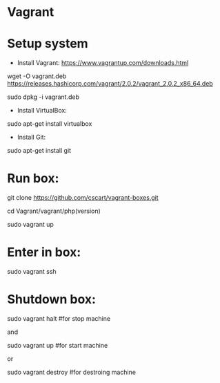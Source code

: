# Vagrant
# Setup system
* Install Vagrant:
https://www.vagrantup.com/downloads.html

wget -O vagrant.deb https://releases.hashicorp.com/vagrant/2.0.2/vagrant_2.0.2_x86_64.deb

sudo dpkg -i vagrant.deb
* Install VirtualBox:

sudo apt-get install virtualbox
* Install Git:

sudo apt-get install git
# Run box:
git clone https://github.com/cscart/vagrant-boxes.git

cd Vagrant/vagrant/php(version)

sudo vagrant up

# Enter in box:
sudo vagrant ssh
# Shutdown box:

sudo vagrant halt #for stop machine 

and

sudo vagrant up #for start machine

or 

sudo vagrant destroy #for destroing machine
